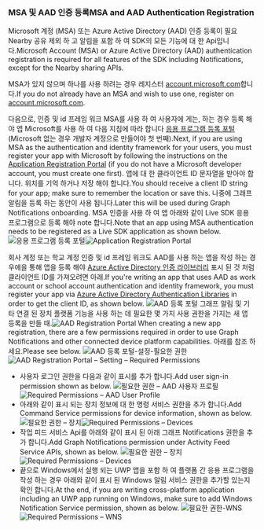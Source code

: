 ### <a name="msa-and-aad-authentication-registration"></a><span data-ttu-id="09b5e-101">MSA 및 AAD 인증 등록</span><span class="sxs-lookup"><span data-stu-id="09b5e-101">MSA and AAD Authentication Registration</span></span>

<span data-ttu-id="09b5e-102">Microsoft 계정 (MSA) 또는 Azure Active Directory (AAD) 인증 등록이 필요 Nearby 공유 제외 하 고 알림을 포함 하 여 SDK의 모든 기능에 대 한 Api입니다.</span><span class="sxs-lookup"><span data-stu-id="09b5e-102">Microsoft Account (MSA) or Azure Active Directory (AAD) authentication registration is required for all features of the SDK including Notifications, except for the Nearby sharing APIs.</span></span> 

<span data-ttu-id="09b5e-103">MSA가 있지 않으며 하나를 사용 하려는 경우 레지스터 [account.microsoft.com](https://account.microsoft.com/account)합니다.</span><span class="sxs-lookup"><span data-stu-id="09b5e-103">If you do not already have an MSA and wish to use one, register on [account.microsoft.com](https://account.microsoft.com/account).</span></span>

<span data-ttu-id="09b5e-104">다음으로, 인증 및 id 프레임 워크 MSA를 사용 하 여 사용자에 게는, 하는 경우 등록 해야 앱 Microsoft를 사용 하 여 다음 지침에 따라 합니다 [응용 프로그램 등록 포털](https://apps.dev.microsoft.com/) (Microsoft 없는 경우 개발자 계정으로 만들어야 첫 번째).</span><span class="sxs-lookup"><span data-stu-id="09b5e-104">Next, if you are using MSA as the authentication and identity framework for your users, you must register your app with Microsoft by following the instructions on the [Application Registration Portal](https://apps.dev.microsoft.com/) (if you do not have a Microsoft developer account, you must create one first).</span></span> <span data-ttu-id="09b5e-105">앱에 대 한 클라이언트 ID 문자열을 받아야 합니다. 위치를 기억 하거나 저장 해야 합니다.</span><span class="sxs-lookup"><span data-stu-id="09b5e-105">You should receive a client ID string for your app; make sure to remember the location or save this.</span></span> <span data-ttu-id="09b5e-106">나중에 그래프 알림을 등록 하는 동안이 사용 됩니다.</span><span class="sxs-lookup"><span data-stu-id="09b5e-106">Later this will be used during Graph Notifications onboarding.</span></span> <span data-ttu-id="09b5e-107">MSA 인증을 사용 하 여 앱 아래와 같이 Live SDK 응용 프로그램으로 등록 해야 note 합니다.</span><span class="sxs-lookup"><span data-stu-id="09b5e-107">Note that an app using MSA authentication needs to be registered as a Live SDK application as shown below.</span></span>
<span data-ttu-id="09b5e-108">![응용 프로그램 등록 포털](../../notifications/media/msa_app_registration/app_registration_portal.png)</span><span class="sxs-lookup"><span data-stu-id="09b5e-108">![Application Registration Portal](../../notifications/media/msa_app_registration/app_registration_portal.png)</span></span>

<span data-ttu-id="09b5e-109">회사 계정 또는 학교 계정 인증 및 id 프레임 워크도 AAD를 사용 하는 앱을 작성 하는 경우에을 통해 앱을 등록 해야 [Azure Active Directory 인증 라이브러리](https://docs.microsoft.com/azure/active-directory/develop/active-directory-authentication-libraries) 표시 된 것 처럼 클라이언트 ID를 가져오려면 아래.</span><span class="sxs-lookup"><span data-stu-id="09b5e-109">If you're writing an app that uses AAD as work account or school account authentication and identity framework, you must register your app via [Azure Active Directory Authentication Libraries](https://docs.microsoft.com/azure/active-directory/develop/active-directory-authentication-libraries) in order to get the client ID, as shown below.</span></span> 
 <span data-ttu-id="09b5e-110">![AAD 등록 포털](../../notifications/media/aad_registration_portal/aad_registration_portal.png) 그래프 알림 및 기타 연결 된 장치 플랫폼 기능을 사용 하는 데 필요한 몇 가지 사용 권한을 가지는 새 앱 등록을 만들 때.</span><span class="sxs-lookup"><span data-stu-id="09b5e-110">![AAD Registration Portal](../../notifications/media/aad_registration_portal/aad_registration_portal.png) When creating a new app registration, there are a few permissions required in order to use Graph Notifications and other connected device platform capabilities.</span></span> <span data-ttu-id="09b5e-111">아래를 참조 하세요.</span><span class="sxs-lookup"><span data-stu-id="09b5e-111">Please see below.</span></span> 
<span data-ttu-id="09b5e-112">![AAD 등록 포털-설정-필요한 권한](../../notifications/media/aad_registration_portal/aad_registration_portal_permissions.png)</span><span class="sxs-lookup"><span data-stu-id="09b5e-112">![AAD Registration Portal – Setting – Required Permissions](../../notifications/media/aad_registration_portal/aad_registration_portal_permissions.png)</span></span>
* <span data-ttu-id="09b5e-113">사용자 로그인 권한을 다음과 같이 표시를 추가 합니다.</span><span class="sxs-lookup"><span data-stu-id="09b5e-113">Add user sign-in permission shown as below.</span></span>
<span data-ttu-id="09b5e-114">![필요한 권한 – AAD 사용자 프로필](../../notifications/media/aad_registration_portal/permissions_1_user.png)</span><span class="sxs-lookup"><span data-stu-id="09b5e-114">![Required Permissions – AAD User Profile](../../notifications/media/aad_registration_portal/permissions_1_user.png)</span></span>
* <span data-ttu-id="09b5e-115">아래와 같이 표시 되는 장치 정보에 대 한 명령 서비스 권한을 추가 합니다.</span><span class="sxs-lookup"><span data-stu-id="09b5e-115">Add Command Service permissions for device information, shown as below.</span></span>
<span data-ttu-id="09b5e-116">![필요한 권한 – 장치](../../notifications/media/aad_registration_portal/permissions_2_devices.png)</span><span class="sxs-lookup"><span data-stu-id="09b5e-116">![Required Permissions – Devices](../../notifications/media/aad_registration_portal/permissions_2_devices.png)</span></span>
* <span data-ttu-id="09b5e-117">작업 피드 서비스 Api를 아래와 같이 표시 된 아래 그래프 Notifications 권한을 추가 합니다.</span><span class="sxs-lookup"><span data-stu-id="09b5e-117">Add Graph Notifications permission under Activity Feed Service APIs, shown as below.</span></span>
<span data-ttu-id="09b5e-118">![필요한 권한 – 장치](../../notifications/media/aad_registration_portal/permissions_3_graph_notifications.png)</span><span class="sxs-lookup"><span data-stu-id="09b5e-118">![Required Permissions – Devices](../../notifications/media/aad_registration_portal/permissions_3_graph_notifications.png)</span></span>
* <span data-ttu-id="09b5e-119">끝으로 Windows에서 실행 되는 UWP 앱을 포함 하 여 플랫폼 간 응용 프로그램을 작성 하는 경우 아래와 같이 표시 된 Windows 알림 서비스 권한을 추가할 있는지 확인 합니다.</span><span class="sxs-lookup"><span data-stu-id="09b5e-119">At the end, if you are writing cross-platform application including an UWP app running on Windows, make sure to add Windows Notification Service permission, shown as below.</span></span> 
<span data-ttu-id="09b5e-120">![필요한 권한-WNS](../../notifications/media/aad_registration_portal/permissions_4_wns_push.png)</span><span class="sxs-lookup"><span data-stu-id="09b5e-120">![Required Permissions – WNS](../../notifications/media/aad_registration_portal/permissions_4_wns_push.png)</span></span>
